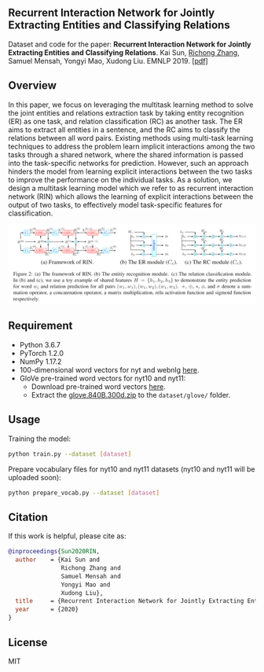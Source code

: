 ## Recurrent Interaction Network for Jointly Extracting Entities and Classifying Relations

Dataset and code for the paper: **Recurrent Interaction Network for Jointly Extracting Entities and Classifying Relations**. Kai Sun, [Richong Zhang](http://act.buaa.edu.cn/zhangrc/), Samuel Mensah, Yongyi Mao, Xudong Liu. EMNLP 2019. [[pdf]](EMNLP2020_Kai_Sun_Rel.pdf)

## Overview

In this paper, we focus on leveraging the multitask learning method to solve the joint entities and relations extraction task by taking entity recognition (ER) as one task, and relation classification (RC) as another task. The ER aims to extract all entities in a sentence, and the RC aims to classify the relations between all word pairs. Existing methods using multi-task learning techniques to address the problem learn implicit interactions among the two tasks through a shared network, where the shared information is passed into the task-specific networks for prediction. However, such an approach hinders the model from learning explicit interactions between the two tasks to improve the performance on the individual tasks. As a solution, we design a multitask learning model which we refer to as recurrent interaction network (RIN) which allows the learning of explicit interactions between the output of two tasks, to effectively model task-specific features for classification.

![overview](rin.png)

## Requirement

- Python 3.6.7
- PyTorch 1.2.0
- NumPy 1.17.2
- 100-dimensional word vectors for nyt and webnlg [here](https://github.com/xiangrongzeng/copy_re).
- GloVe pre-trained word vectors for nyt10 and nyt11:
  - Download pre-trained word vectors [here](https://github.com/stanfordnlp/GloVe#download-pre-trained-word-vectors).
  - Extract the [glove.840B.300d.zip](http://nlp.stanford.edu/data/wordvecs/glove.840B.300d.zip) to the `dataset/glove/` folder.

## Usage

Training the model:

```bash
python train.py --dataset [dataset]
```

Prepare vocabulary files for nyt10 and nyt11 datasets (nyt10 and nyt11 will be uploaded soon):

```bash
python prepare_vocab.py --dataset [dataset]
```

## Citation

If this work is helpful, please cite as:

```bibtex
@inproceedings{Sun2020RIN,
  author    = {Kai Sun and
               Richong Zhang and
               Samuel Mensah and
               Yongyi Mao and
               Xudong Liu},
  title     = {Recurrent Interaction Network for Jointly Extracting Entities and Classifying Relations},
  year      = {2020}
}
```

## License

MIT
